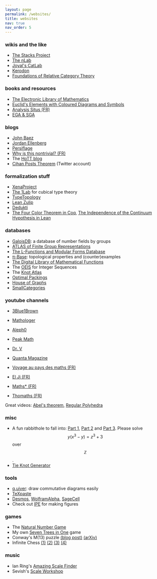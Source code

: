 ```yaml
---
layout: page
permalink: /websites/
title: websites
nav: true
nav_order: 5
---
```

<!-- _pages/websites.md -->

### wikis and the like

- [The Stacks Project](https://stacks.math.columbia.edu/)
- [The nLab](https://ncatlab.org/nlab/show/HomePage)
- [Joyal's CatLab](https://ncatlab.org/joyalscatlab/published/)
- [Kerodon](https://kerodon.net/)
- [Foundations of Relative Category Theory](https://www.jonmsterling.com/math/lectures/categorical-foundations.html)

### books and resources

- [The Electronic Library of Mathematics](https://www.emis.de/classics/)
- [Euclid's Elements with Coloured Diagrams and Symbols](https://www.c82.net/euclid/)
- [Analysis Situs (FR)](https://analysis-situs.math.cnrs.fr/)
- [EGA & SGA](https://webusers.imj-prg.fr/~leila.schneps/grothendieckcircle/pubtexts.php)

<!-- https://calculusmadeeasy.org/ -->

### blogs

- [John Baez](https://golem.ph.utexas.edu/category/)
- [Jordan Ellenberg](https://quomodocumque.wordpress.com)
- [Persiflage](https://www.galoisrepresentations.com/)
- [Why is this nontrivial? (FR)](https://whyisthisnontrivial.wordpress.com/)
- The [HoTT blog](https://homotopytypetheory.org/blog/)
- [Cihan Posts Theorem](https://twitter.com/CihanPostsThms) (Twitter account)

### formalization stuff

- [XenaProject](https://xenaproject.wordpress.com/)
- [The 1Lab](https://1lab.dev/) for cubical type theory
- [TypeTopology](https://www.cs.bham.ac.uk/~mhe/TypeTopology/)
- [Lean Zulip](https://leanprover.zulipchat.com/)
- [Dedukti](https://deducteam.github.io/)
- [The Four Color Theorem in Coq](https://github.com/coq-community/fourcolor), [The Independence of the Continuum Hypothesis in Lean](https://github.com/flypitch/flypitch)

### databases

- [GaloisDB](http://galoisdb.math.upb.de/): a database of number fields by groups
- [ATLAS of Finite Group Representations](https://brauer.maths.qmul.ac.uk/Atlas/v3/)
- [The L-Functions and Modular Forms Database](https://www.lmfdb.org/)
- [π-Base](https://topology.jdabbs.com/): topological properties and (counter)examples
- [The Digital Library of Mathematical Functions](https://dlmf.nist.gov/)
- The [OEIS](https://oeis.org/) for Integer Sequences
- The [Knot Atlas](http://katlas.org/)
- [Optimal Packings](https://erich-friedman.github.io/packing/)
- [House of Graphs](https://houseofgraphs.org/)
- [SmallCategories](https://smallcats.info/)

### youtube channels

- [3Blue1Brown](https://www.youtube.com/c/3blue1brown)
- [Mathologer](https://www.youtube.com/@Mathologer)
- [Aleph0](https://www.youtube.com/@Aleph0)
- [Peak Math](https://www.youtube.com/@PeakMathLandscape)
- [Dr. V](https://www.youtube.com/@Entropize1)
- [Quanta Magazine](https://www.youtube.com/@QuantaScienceChannel)

- [Voyage au pays des maths (FR)](https://www.youtube.com/playlist?list=PLCwXWOyIR22veT31gK5JwmqxuVc0Uoy8a)
- [El Jj (FR)](https://www.youtube.com/@ElJj)
- [Maths* (FR)](https://www.youtube.com/@MathsEtoile)
- [Thomaths (FR)](https://www.youtube.com/@Thomaths)

Great videos: [Abel's theorem](https://www.youtube.com/watch?v=BSHv9Elk1MU), [Regular Polyhedra](https://www.youtube.com/watch?v=_hjRvZYkAgA)

### misc

- A fun rabbithole to fall into: [Part 1](https://mathoverflow.net/questions/316708/what-is-the-smallest-unsolved-diophantine-equation), [Part 2](https://mathoverflow.net/questions/400714/can-you-solve-the-listed-smallest-open-diophantine-equations) and [Part 3](https://arxiv.org/abs/2108.08705). Please solve $$y(x^3-y)=z^3+3$$ over $$\mathbb{Z}$$.
- [Tie Knot Generator](http://tieknots.how/ties.html)

### tools

- [q.uiver](https://q.uiver.app/): draw commutative diagrams easily
- [TeXpaste](https://mathspp.com/texpaste)
- [Desmos](https://www.desmos.com/calculator), [WolframAlpha](https://www.wolframalpha.com/), [SageCell](https://sagecell.sagemath.org/)
- Check out [IPE](https://ipe.otfried.org/) for making figures

### games

- The [Natural Number Game](https://www.ma.imperial.ac.uk/~buzzard/xena/natural_number_game/)
- My own [Seven Trees in One](https://lebarde.alwaysdata.net/seventrees/) game
- Conway's M(13) puzzle [(blog post)](http://www.neverendingbooks.org/conways-puzzle-m13) [(arXiv)](https://arxiv.org/abs/math/0508630)
- Infinite Chess [(1)](https://arxiv.org/abs/1302.4377) [(2)](https://jdh.hamkins.org/a-position-in-infinite-chess-with-game-value-omega-to-the-4/) [(3)](https://mathoverflow.net/questions/63423/checkmate-in-omega-moves) [(4)](https://mathoverflow.net/questions/63423/checkmate-in-omega-moves/450003#450003)

### music

- Ian Ring's [Amazing Scale Finder](https://ianring.com/musictheory/scales/finder/)
- Sevish's [Scale Workshop](https://sevish.com/scaleworkshop/)

